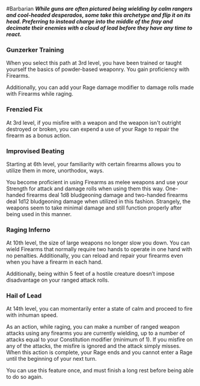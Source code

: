 #Barbarian
***While guns are often pictured being wielding by calm rangers and cool-headed desperados, some take this archetype and flip it on its head. Preferring to instead charge into the middle of the fray and decimate their enemies with a cloud of lead before they have any time to react.***

### Gunzerker Training
When you select this path at 3rd level, you have been trained or taught yourself the basics of powder-based weaponry. You gain proficiency with Firearms.

Additionally, you can add your Rage damage modifier to damage rolls made with Firearms while raging.

### Frenzied Fix
At 3rd level, if you misfire with a weapon and the weapon isn't outright destroyed or broken, you can expend a use of your Rage to repair the firearm as a bonus action.

### Improvised Beating
Starting at 6th level, your familiarity with certain firearms allows you to utilize them in more, unorthodox, ways.

You become proficient in using Firearms as melee weapons and use your Strength for attack and damage rolls when using them this way. One-handed firearms deal 1d8 bludgeoning damage and two-handed firearms deal 1d12 bludgeoning damage when utilized in this fashion. Strangely, the weapons seem to take minimal damage and still function properly after being used in this manner.

### Raging Inferno
At 10th level, the size of large weapons no longer slow you down. You can wield Firearms that normally require two hands to operate in one hand with no penalties. Additionally, you can reload and repair your firearms even when you have a firearm in each hand.

Additionally, being within 5 feet of a hostile creature doesn’t impose disadvantage on your ranged attack rolls.

### Hail of Lead
At 14th level, you can momentarily enter a state of calm and proceed to fire with inhuman speed.

As an action, while raging, you can make a number of ranged weapon attacks using any firearms you are currently wielding, up to a number of attacks equal to your Constitution modifier (minimum of 1). If you misfire on any of the attacks, the misfire is ignored and the attack simply misses. When this action is complete, your Rage ends and you cannot enter a Rage until the beginning of your next turn.

You can use this feature once, and must finish a long rest before being able to do so again.